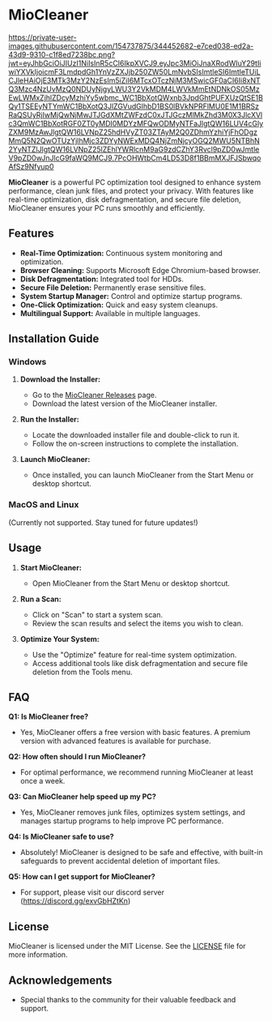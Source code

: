 # MioCleaner

https://private-user-images.githubusercontent.com/154737875/344452682-e7ced038-ed2a-43d9-9310-c1f8ed7238bc.png?jwt=eyJhbGciOiJIUzI1NiIsInR5cCI6IkpXVCJ9.eyJpc3MiOiJnaXRodWIuY29tIiwiYXVkIjoicmF3LmdpdGh1YnVzZXJjb250ZW50LmNvbSIsImtleSI6ImtleTUiLCJleHAiOjE3MTk3MzY2NzEsIm5iZiI6MTcxOTczNjM3MSwicGF0aCI6Ii8xNTQ3Mzc4NzUvMzQ0NDUyNjgyLWU3Y2VkMDM4LWVkMmEtNDNkOS05MzEwLWMxZjhlZDcyMzhiYy5wbmc_WC1BbXotQWxnb3JpdGhtPUFXUzQtSE1BQy1TSEEyNTYmWC1BbXotQ3JlZGVudGlhbD1BS0lBVkNPRFlMU0E1M1BRSzRaQSUyRjIwMjQwNjMwJTJGdXMtZWFzdC0xJTJGczMlMkZhd3M0X3JlcXVlc3QmWC1BbXotRGF0ZT0yMDI0MDYzMFQwODMyNTFaJlgtQW16LUV4cGlyZXM9MzAwJlgtQW16LVNpZ25hdHVyZT03ZTAyM2Q0ZDhmYzhiYjFhODgzMmQ5N2QwOTUzYjlhMjc3ZDYyNWExMDQ4NjZmNjcyOGQ2MWU5NTBhN2YyNTZlJlgtQW16LVNpZ25lZEhlYWRlcnM9aG9zdCZhY3Rvcl9pZD0wJmtleV9pZD0wJnJlcG9faWQ9MCJ9.7PcOHWtbCm4LD53D8f1BBmMXJFJSbwqoAfSz9Nfyup0

**MioCleaner** is a powerful PC optimization tool designed to enhance system performance, clean junk files, and protect your privacy. With features like real-time optimization, disk defragmentation, and secure file deletion, MioCleaner ensures your PC runs smoothly and efficiently.

## Features
- **Real-Time Optimization:** Continuous system monitoring and optimization.
- **Browser Cleaning:** Supports Microsoft Edge Chromium-based browser.
- **Disk Defragmentation:** Integrated tool for HDDs.
- **Secure File Deletion:** Permanently erase sensitive files.
- **System Startup Manager:** Control and optimize startup programs.
- **One-Click Optimization:** Quick and easy system cleanups.
- **Multilingual Support:** Available in multiple languages.

## Installation Guide

### Windows

1. **Download the Installer:**
   - Go to the [MioCleaner Releases](https://github.com/WA-10/MioCleaner/releases) page.
   - Download the latest version of the MioCleaner installer.

2. **Run the Installer:**
   - Locate the downloaded installer file and double-click to run it.
   - Follow the on-screen instructions to complete the installation.

3. **Launch MioCleaner:**
   - Once installed, you can launch MioCleaner from the Start Menu or desktop shortcut.

### MacOS and Linux
(Currently not supported. Stay tuned for future updates!)

## Usage

1. **Start MioCleaner:**
   - Open MioCleaner from the Start Menu or desktop shortcut.

2. **Run a Scan:**
   - Click on "Scan" to start a system scan.
   - Review the scan results and select the items you wish to clean.

3. **Optimize Your System:**
   - Use the "Optimize" feature for real-time system optimization.
   - Access additional tools like disk defragmentation and secure file deletion from the Tools menu.

## FAQ

**Q1: Is MioCleaner free?**
- Yes, MioCleaner offers a free version with basic features. A premium version with advanced features is available for purchase.

**Q2: How often should I run MioCleaner?**
- For optimal performance, we recommend running MioCleaner at least once a week.

**Q3: Can MioCleaner help speed up my PC?**
- Yes, MioCleaner removes junk files, optimizes system settings, and manages startup programs to help improve PC performance.

**Q4: Is MioCleaner safe to use?**
- Absolutely! MioCleaner is designed to be safe and effective, with built-in safeguards to prevent accidental deletion of important files.

**Q5: How can I get support for MioCleaner?**
- For support, please visit our discord server (https://discord.gg/exvGbHZtKn)


## License

MioCleaner is licensed under the MIT License. See the [LICENSE](LICENSE) file for more information.

## Acknowledgements
- Special thanks to the community for their valuable feedback and support.
